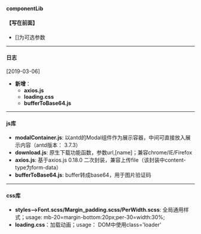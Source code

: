 ####  **componentLib**
#### **【写在前面】**

+ []为可选参数

----
####  **日志**
[2019-03-06]

+ **新增**：
  + **axios.js**
  + **loading.css**
  + **bufferToBase64.js**

---



####  **js库**

+ **modalContainer.js**:  以antd的Modal组件作为展示容器，中间可直接放入展示内容（antd版本： 3.7.3）
+ **download.js**: 原生下载功能函数，参数url,[name]；兼容chrome/IE/Firefox
+ **axios.js**: 基于axios.js 0.18.0 二次封装，兼容上传file（该封装中content-type为form-data）
+ **bufferToBase64.js**: buffer转成base64，用于图片验证码

---




#### **css库**
+ **styles-->Font.scss/Margin_padding.scss/PerWidth.scss**: 全局通用样式；usage:  mb-20=margin-bottom:20px;per-30=width:30%;
+ **loading.css**：加载动画；usage： DOM中使用class='loader'